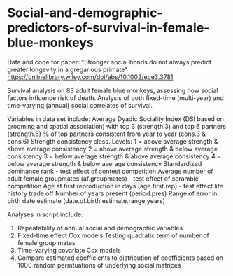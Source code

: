 # Social-and-demographic-predictors-of-survival-in-female-blue-monkeys
Data and code for paper: "Stronger social bonds do not always predict greater longevity in a gregarious primate"
https://onlinelibrary.wiley.com/doi/abs/10.1002/ece3.3781

Survival analysis on 83 adult female blue monkeys, assessing how social factors influence risk of death.
Analysis of both fixed-time (multi-year) and time-varying (annual) social correlates of survival.

Variables in data set include:
Average Dyadic Sociality Index (DSI based on grooming and spatial association) with top 3 (strength.3) and top 6 partners (strength.6)
% of top partners consistent from year to year (cons.3 & cons.6)
Strength consistency class. Levels:
  1 = above average strength & above average consistency
  2 = above average strength & below average consistency
  3 = below average strength & above average consistency
  4 = below average strength & below average consistency
 Standardized dominance rank - test effect of contest competition
 Average number of adult female groupmates (af.groupmates) - test effect of scramble competition
 Age at first reproduction in days (age.first.rep) - test effect life history trade off
 Number of years present (period.pres)
 Range of error in birth date estimate (date.of.birth.estimate.range.years)
 
 Analyses in script include:
 1. Repeatability of annual social and demographic variables
 2. Fixed-time effect Cox models
    Testing quadratic term of number of female group mates
 3. Time-varying covariate Cox models
 4. Compare estimated coefficients to distribution of coefficients based on 1000 random permtuations of underlying social matrices
